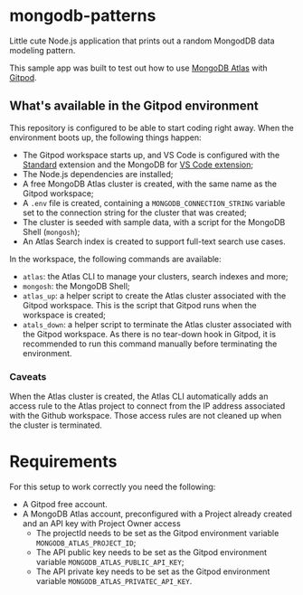 # mongodb-patterns

Little cute Node.js application that prints out a random MongodDB data modeling pattern.

This sample app was built to test out how to use [MongoDB Atlas](https://mongodb.com/atlas) with [Gitpod](https://gitpod.io).

## What's available in the Gitpod environment

This repository is configured to be able to start coding right away. When the environment boots up, the following things happen:

* The Gitpod workspace starts up, and VS Code is configured with the [Standard](https://marketplace.visualstudio.com/items?itemName=standard.vscode-standard) extension and the MongoDB for [VS Code extension](https://marketplace.visualstudio.com/items?itemName=mongodb.mongodb-vscode);
* The Node.js dependencies are installed;
* A free MongoDB Atlas cluster is created, with the same name as the Gitpod workspace;
* A `.env` file is created, containing a `MONGODB_CONNECTION_STRING` variable set to the connection string for the cluster that was created;
* The cluster is seeded with sample data, with a script for the MongoDB Shell (`mongosh`);
* An Atlas Search index is created to support full-text search use cases.

In the workspace, the following commands are available:
* `atlas`: the Atlas CLI to manage your clusters, search indexes and more;
* `mongosh`: the MongoDB Shell;
* `atlas_up`: a helper script to create the Atlas cluster associated with the Gitpod workspace. This is the script that Gitpod runs when the workspace is created;
* `atals_down`: a helper script to terminate the  Atlas cluster associated with the Gitpod workspace. As there is no tear-down hook in Gitpod, it is recommended to run this command manually before terminating the environment.

### Caveats

When the Atlas cluster is created, the Atlas CLI automatically adds an access rule to the Atlas project to connect from the IP address associated with the Github workspace. Those access rules are not cleaned up when the cluster is terminated.

# Requirements

For this setup to work correctly you need the following:
* A Gitpod free account.
* A MongoDB Atlas account, preconfigured with a Project already created and an API key with Project Owner access
  * The projectId needs to be set as the Gitpod environment variable `MONGODB_ATLAS_PROJECT_ID`;
  * The API public key needs to be set as the Gitpod environment variable `MONGODB_ATLAS_PUBLIC_API_KEY`;
  * The API private key needs to be set as the Gitpod environment variable `MONGODB_ATLAS_PRIVATEC_API_KEY`.
